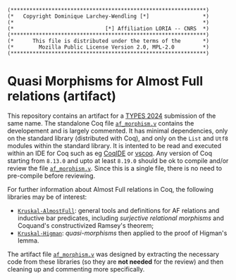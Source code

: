 ```
(**************************************************************)
(*   Copyright Dominique Larchey-Wendling [*]                 *)
(*                                                            *)
(*                             [*] Affiliation LORIA -- CNRS  *)
(**************************************************************)
(*      This file is distributed under the terms of the       *)
(*        Mozilla Public License Version 2.0, MPL-2.0         *)
(**************************************************************)
```

# Quasi Morphisms for Almost Full relations (artifact)

This repository contains an artifact for a [TYPES 2024](https://types2024.itu.dk/Index.html) 
submission of the same name. The standalone Coq file [`af_morphism.v`](af_morphism.v)
contains the developement and is largely commented. It has minimal dependencies, only on the standard 
library (distributed with Coq), and only on the `List` and `Utf8` modules within the standard library. 
It is intented to be read and executed within an IDE for Coq such as eg [CoqIDE](https://coq.inria.fr/download) or 
[vscoq](https://github.com/coq-community/vscoq). Any version of Coq starting from `8.13.0` and 
upto at least `8.19.0` should be ok to compile and/or review the file [`af_morphism.v`](af_morphism.v).
Since this is a single file, there is no need to pre-compile before reviewing. 

For further information about Almost Full relations in Coq,
the following libraries may be of interest:
- [`Kruskal-AlmostFull`](https://github.com/DmxLarchey/Kruskal-AlmostFull):
  general tools and definitions for AF relations and inductive bar predicates,
  including _surjective relational morphisms_ and Coquand's constructivized
  Ramsey's theorem;
- [`Kruskal-Higman`](https://github.com/DmxLarchey/Kruskal-Higman):
  _quasi-morphisms_ then applied to the proof of Higman's lemma.

The artifact file [`af_morphism.v`](af_morphism.v) was designed by
extracting the necessary code from these libraries (so they are __not
needed__ for the review) and then cleaning up and commenting more specifically.
